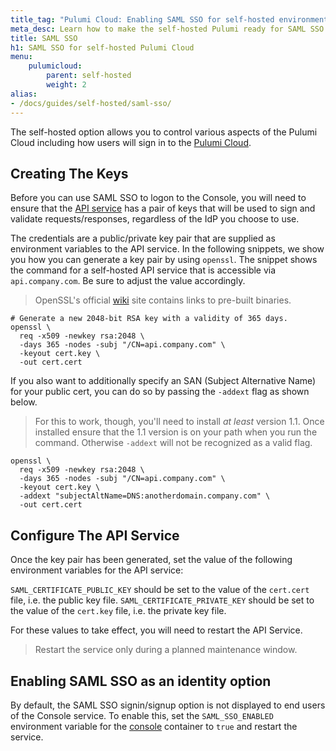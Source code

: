```yaml
---
title_tag: "Pulumi Cloud: Enabling SAML SSO for self-hosted environments"
meta_desc: Learn how to make the self-hosted Pulumi ready for SAML SSO with any IdP. Self-hosting is available as part of the Enterprise Edition.
title: SAML SSO
h1: SAML SSO for self-hosted Pulumi Cloud
menu:
    pulumicloud:
        parent: self-hosted
        weight: 2
alias:
- /docs/guides/self-hosted/saml-sso/
---
```


The self-hosted option allows you to control various aspects of the Pulumi Cloud including how users will sign in to the [Pulumi Cloud](/docs/pulumi-cloud/self-hosted/components/console/).

## Creating The Keys

Before you can use SAML SSO to logon to the Console, you will need to ensure that the [API service](/docs/pulumi-cloud/self-hosted/components/api/) has a pair of keys that will be used to sign
and validate requests/responses, regardless of the IdP you choose to use.

The credentials are a public/private key pair that are supplied as environment variables to the API service.
In the following snippets, we show you how you can generate a key pair by using `openssl`.
The snippet shows the command for a self-hosted API service that is accessible via `api.company.com`.
Be sure to adjust the value accordingly.

> OpenSSL's official [wiki](https://wiki.openssl.org/index.php/Binaries) site contains links to pre-built binaries.

```
# Generate a new 2048-bit RSA key with a validity of 365 days.
openssl \
  req -x509 -newkey rsa:2048 \
  -days 365 -nodes -subj "/CN=api.company.com" \
  -keyout cert.key \
  -out cert.cert
```

If you also want to additionally specify an SAN (Subject Alternative Name) for your public cert, you can do so by passing the `-addext` flag as shown below.

> For this to work, though, you'll need to install _at least_ version 1.1. Once installed ensure that the 1.1 version is on your path when you run the command.
> Otherwise `-addext` will not be recognized as a valid flag.

```
openssl \
  req -x509 -newkey rsa:2048 \
  -days 365 -nodes -subj "/CN=api.company.com" \
  -keyout cert.key \
  -addext "subjectAltName=DNS:anotherdomain.company.com" \
  -out cert.cert
```

## Configure The API Service

Once the key pair has been generated, set the value of the following environment variables for the API service:

`SAML_CERTIFICATE_PUBLIC_KEY` should be set to the value of the `cert.cert` file, i.e. the public key file.
`SAML_CERTIFICATE_PRIVATE_KEY` should be set to the value of the `cert.key` file, i.e. the private key file.

For these values to take effect, you will need to restart the API Service.

> Restart the service only during a planned maintenance window.

## Enabling SAML SSO as an identity option

By default, the SAML SSO signin/signup option is not displayed to end users of the Console service.
To enable this, set the `SAML_SSO_ENABLED` environment variable for the [console](/docs/pulumi-cloud/self-hosted/components/console/) container to `true`
and restart the service.
